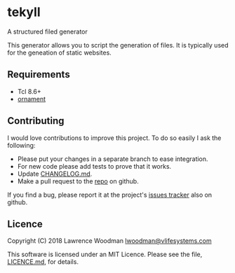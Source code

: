 tekyll
======

A structured filed generator

This generator allows you to script the generation of files.  It is typically used for the geneation of static websites.

Requirements
------------
*  Tcl 8.6+
*  [ornament](https://github.com/lawrencewoodman/ornament_tcl)

Contributing
------------
I would love contributions to improve this project.  To do so easily I ask the following:

  * Please put your changes in a separate branch to ease integration.
  * For new code please add tests to prove that it works.
  * Update [CHANGELOG.md](https://github.com/lawrencewoodman/tekyll/blob/master/CHANGELOG.md).
  * Make a pull request to the [repo](https://github.com/lawrencewoodman/tekyll) on github.

If you find a bug, please report it at the project's [issues tracker](https://github.com/lawrencewoodman/tekyll/issues) also on github.


Licence
-------
Copyright (C) 2018 Lawrence Woodman <lwoodman@vlifesystems.com>

This software is licensed under an MIT Licence.  Please see the file, [LICENCE.md](https://github.com/lawrencewoodman/tekyll/blob/master/LICENCE.md), for details.
